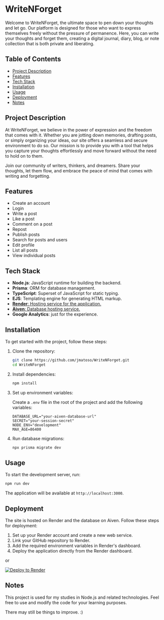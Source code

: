 # WriteNForget

Welcome to WriteNForget, the ultimate space to pen down your thoughts and let go. Our platform is designed for those who want to express themselves freely without the pressure of permanence. Here, you can write your thoughts and forget them, creating a digital journal, diary, blog, or note collection that is both private and liberating.

## Table of Contents

- [Project Description](#project-description)
- [Features](#features)
- [Tech Stack](#tech-stack)
- [Installation](#installation)
- [Usage](#usage)
- [Deployment](#deployment)
- [Notes](#notes)

## Project Description

At WriteNForget, we believe in the power of expression and the freedom that comes with it. Whether you are jotting down memories, drafting posts, or simply organizing your ideas, our site offers a seamless and secure environment to do so. Our mission is to provide you with a tool that helps you capture your thoughts effortlessly and move forward without the need to hold on to them.

Join our community of writers, thinkers, and dreamers. Share your thoughts, let them flow, and embrace the peace of mind that comes with writing and forgetting.

## Features

- Create an account
- Login
- Write a post
- Like a post
- Comment on a post
- Repost
- Publish posts
- Search for posts and users
- Edit profile
- List all posts
- View individual posts

## Tech Stack

- **Node.js**: JavaScript runtime for building the backend.
- **Prisma**: ORM for database management.
- **TypeScript**: Superset of JavaScript for static typing.
- **EJS**: Templating engine for generating HTML markup.
- <a href='https://render.com/'>**Render**: Hosting service for the application.</a>
- <a href='https://aiven.io/'>**Aiven**: Database hosting service.</a>
- **Google Analytics**: just for the experience.

## Installation

To get started with the project, follow these steps:

1. Clone the repository:
    ```sh
    git clone https://github.com/jmatoso/WriteNForget.git
    cd WriteNForget
    ```

2. Install dependencies:
    ```sh
    npm install
    ```

3. Set up environment variables:

    Create a `.env` file in the root of the project and add the following variables:
    ```env
    DATABASE_URL="your-aiven-database-url"
    SECRET="your-session-secret"
    NODE_ENV="development"
    MAX_AGE=86400
    ```

4. Run database migrations:
    ```sh
    npx prisma migrate dev
    ```

## Usage

To start the development server, run:
```sh
npm run dev
```

The application will be available at `http://localhost:3000`.

## Deployment

The site is hosted on Render and the database on Aiven. Follow these steps for deployment:

1. Set up your Render account and create a new web service.
2. Link your GitHub repository to Render.
3. Add the required environment variables in Render's dashboard.
4. Deploy the application directly from the Render dashboard.

<p>or</p>

<a href="https://render.com/deploy?repo=https://github.com/JMatoso/WriteNForget">
    <img src="https://render.com/images/deploy-to-render-button.svg" alt="Deploy to Render" />
</a>

## Notes

This project is used for my studies in Node.js and related technologies. Feel free to use and modify the code for your learning purposes.
<p>There may still be things to improve. :)</p>

